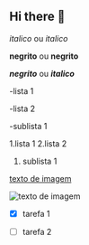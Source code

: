 ## Hi there 👋



<!--  Cabeçalhos   -->

*italico* ou _italico_

**negrito** ou __negrito__

___negrito___ ou ___italico___


 -lista 1

 -lista 2

  -sublista 1

1.lista 1
2.lista 2
  1. sublista 1

  
[texto de imagem](https://www.petz.com.br/blog/wp-content/uploads/2023/10/insuficiencia-renal-em-gatos-topo.jpg)


![texto de imagem](https://www.petz.com.br/blog/wp-content/uploads/2023/10/insuficiencia-renal-em-gatos-topo.jpg)

-[x] tarefa 1

-[ ] tarefa 2

<!--
**matusaellopes/matusaellopes** is a ✨ _special_ ✨ repository because its `README.md` (this file) appears on your GitHub profile.


Here are some ideas to get you started:

- 🔭 I’m currently working on ...
- 🌱 I’m currently learning ...
- 👯 I’m looking to collaborate on ...
- 🤔 I’m looking for help with ...
- 💬 Ask me about ...
- 📫 How to reach me: ...
- 😄 Pronouns: ...
- ⚡ Fun fact: ...
-->
